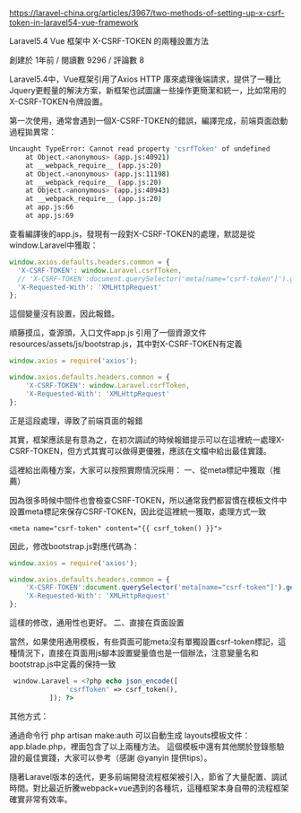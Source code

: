https://laravel-china.org/articles/3967/two-methods-of-setting-up-x-csrf-token-in-laravel54-vue-framework

Laravel5.4 Vue 框架中 X-CSRF-TOKEN 的兩種設置方法

創建於 1年前 / 閱讀數 9296 / 評論數 8

Laravel5.4中，Vue框架引用了Axios HTTP 庫來處理後端請求，提供了一種比Jquery更輕量的解決方案，新框架也試圖讓一些操作更簡潔和統一，比如常用的 X-CSRF-TOKEN令牌設置。

第一次使用，通常會遇到一個X-CSRF-TOKEN的錯誤，編譯完成，前端頁面啟動過程拋異常：
```sh
Uncaught TypeError: Cannot read property 'csrfToken' of undefined
    at Object.<anonymous> (app.js:40921)
    at __webpack_require__ (app.js:20)
    at Object.<anonymous> (app.js:11198)
    at __webpack_require__ (app.js:20)
    at Object.<anonymous> (app.js:40943)
    at __webpack_require__ (app.js:20)
    at app.js:66
    at app.js:69
```
查看編譯後的app.js，發現有一段對X-CSRF-TOKEN的處理，默認是從window.Laravel中獲取：
```js
window.axios.defaults.headers.common = {
  'X-CSRF-TOKEN': window.Laravel.csrfToken,
  // 'X-CSRF-TOKEN':document.querySelector('meta[name="csrf-token"]').getAttribute('content'),
  'X-Requested-With': 'XMLHttpRequest'
};
```
這個變量沒有設置，因此報錯。

順藤摸瓜，查源頭，入口文件app.js 引用了一個資源文件 resources/assets/js/bootstrap.js，其中對X-CSRF-TOKEN有定義
```js
window.axios = require('axios');

window.axios.defaults.headers.common = {
    'X-CSRF-TOKEN': window.Laravel.csrfToken,
    'X-Requested-With': 'XMLHttpRequest'
};
```
正是這段處理，導致了前端頁面的報錯

其實，框架應該是有意為之，在初次調試的時候報錯提示可以在這裡統一處理X-CSRF-TOKEN，但方式其實可以做得更優雅，應該在文檔中給出最佳實踐。

這裡給出兩種方案，大家可以按照實際情況採用：
一、從meta標記中獲取（推薦）

因為很多時候中間件也會檢查CSRF-TOKEN，所以通常我們都習慣在模板文件中設置meta標記來保存CSRF-TOKEN，因此從這裡統一獲取，處理方式一致

`<meta name="csrf-token" content="{{ csrf_token() }}">`

因此，修改bootstrap.js對應代碼為：
```js
window.axios = require('axios');

window.axios.defaults.headers.common = {
    'X-CSRF-TOKEN':document.querySelector('meta[name="csrf-token"]').getAttribute('content'),
    'X-Requested-With': 'XMLHttpRequest'
};
```
這樣的修改，通用性也更好。
二、直接在頁面設置

當然，如果使用通用模板，有些頁面可能meta沒有單獨設置csrf-token標記，這種情況下，直接在頁面用js腳本設置變量值也是一個辦法，注意變量名和bootstrap.js中定義的保持一致
```php
 window.Laravel = <?php echo json_encode([
              'csrfToken' => csrf_token(),
          ]); ?>
```
其他方式：

通過命令行 php artisan make:auth 可以自動生成 layouts模板文件：app.blade.php，裡面包含了以上兩種方法。
這個模板中還有其他關於登錄態驗證的最佳實踐，大家可以參考（感謝 @yanyin 提供tips）。

隨著Laravel版本的迭代，更多前端開發流程框架被引入，節省了大量配置、調試時間。對比最近折騰webpack+vue遇到的各種坑，這種框架本身自帶的流程框架確實非常有效率。
